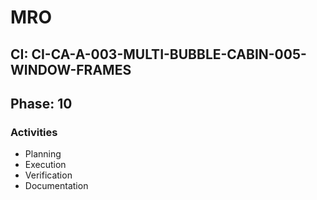 # MRO

## CI: CI-CA-A-003-MULTI-BUBBLE-CABIN-005-WINDOW-FRAMES
## Phase: 10

### Activities
- Planning
- Execution
- Verification
- Documentation
